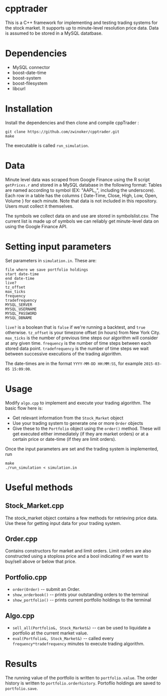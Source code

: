 # cpptrader

This is a C++ framework for implementing and testing trading systems for the stock market. It supports up to minute-level resolution price data. Data is assumed to be stored in a MySQL datatbase.  


# Dependencies

* MySQL connector
* boost-date-time
* boost-system
* boost-filesystem
* libcurl

# Installation
Install the dependencies and then clone and compile cppTrader : 
```
git clone https://github.com/zwinoker/cpptrader.git
make
```
The executable is called ```run_simulation```.


# Data
Minute level data was scraped from Google Finance using the R script ```getPrices.r``` and stored in a MySQL database in the following format: Tables are named according to symbol (EX: "AAPL_", including the underscore). Each row in a table has the columns { Date-Time, Close, High, Low, Open, Volume } for each minute. Note that data is not included in this repository. Users must collect it themselves.

The symbols we collect data on and use are stored in symbolslist.csv. The current list is made up of symbols we can reliably get minute-level data on using the Google Finance API.


# Setting input parameters
Set parameters in ```simulation.in```. These are:
```
file where we save portfolio holdings
start date-time
end date-time
live?
tz_offset
max_ticks
frequency
tradefrequency
MYSQL_SERVER
MYSQL_USERNAME
MYSQL_PASSWORD
MYSQL_DBNAME
```

```live?``` is a boolean that is ```false``` if we're running a backtest, and ```true``` otherwise. ```tz_offset``` is your timezone offset (in hours) from New York City. ```max_ticks``` is the number of previous time steps our algorithm will consider at any given time. ```frequency``` is the number of time steps between each stored data point. ```tradefrequency``` is the number of time steps we wait between successive executions of the trading algorithm.

The date-times are in the format ```YYYY-MM-DD HH:MM:SS```, for example ```2015-03-05 15:09:00```.

# Usage
Modify ```algo.cpp``` to implement and execute your trading algorithm. The basic flow here is:
* Get relevant information from the ```Stock_Market``` object
* Use your trading system to generate one or more ```Order``` objects
* Give these to the ```Portfolio``` object using the ```order()``` method. These will get executed either immediately (if they are market orders) or at a certain price or date-time (if they are limit orders).

Once the input parameters are set and the trading system is implemented, run 
```
make
./run_simulation < simulation.in
```

# Useful methods
## Stock_Market.cpp
The stock_market object contains a few methods for retrieving price data. Use these for getting input data for your trading system.

## Order.cpp
Contains constructors for market and limit orders. Limit orders are also constructed using a stoploss price and a bool indicating if we want to buy/sell above or below that price.

## Portfolio.cpp
* ```order(Order)``` -- submit an Order.
* ```show_orderbook()``` -- prints your outstanding orders to the terminal
* ```show_portfolio()``` -- prints current portfolio holdings to the terminal

## Algo.cpp
* ```sell_all(Portfolio&, Stock_Market&)``` -- can be used to liquidate a portfolio at the current market value.
* ```eval(Portfolio&, Stock_Market&)``` -- called every ```frequency*tradefrequency``` minutes to execute trading algorithm.



# Results

The running value of the portfolio is written to ```portfolio.value```. The order history is written to ```portfolio.orderhistory```. Portoflio holdings are saved to ```portfolio.save```. 




